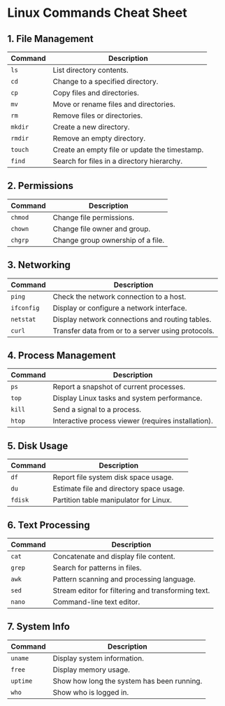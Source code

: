 
# Linux Commands Cheat Sheet

## 1. File Management
| Command      | Description                                      |
|--------------|--------------------------------------------------|
| `ls`        | List directory contents.                          |
| `cd`        | Change to a specified directory.                 |
| `cp`        | Copy files and directories.                       |
| `mv`        | Move or rename files and directories.            |
| `rm`        | Remove files or directories.                      |
| `mkdir`     | Create a new directory.                          |
| `rmdir`     | Remove an empty directory.                        |
| `touch`     | Create an empty file or update the timestamp.    |
| `find`      | Search for files in a directory hierarchy.       |

## 2. Permissions
| Command      | Description                                      |
|--------------|--------------------------------------------------|
| `chmod`     | Change file permissions.                          |
| `chown`     | Change file owner and group.                     |
| `chgrp`     | Change group ownership of a file.                |

## 3. Networking
| Command      | Description                                      |
|--------------|--------------------------------------------------|
| `ping`      | Check the network connection to a host.          |
| `ifconfig`  | Display or configure a network interface.        |
| `netstat`   | Display network connections and routing tables.  |
| `curl`      | Transfer data from or to a server using protocols.|

## 4. Process Management
| Command      | Description                                      |
|--------------|--------------------------------------------------|
| `ps`        | Report a snapshot of current processes.          |
| `top`       | Display Linux tasks and system performance.      |
| `kill`      | Send a signal to a process.                      |
| `htop`      | Interactive process viewer (requires installation).|

## 5. Disk Usage
| Command      | Description                                      |
|--------------|--------------------------------------------------|
| `df`        | Report file system disk space usage.             |
| `du`        | Estimate file and directory space usage.         |
| `fdisk`     | Partition table manipulator for Linux.           |

## 6. Text Processing
| Command      | Description                                      |
|--------------|--------------------------------------------------|
| `cat`       | Concatenate and display file content.            |
| `grep`      | Search for patterns in files.                    |
| `awk`       | Pattern scanning and processing language.         |
| `sed`       | Stream editor for filtering and transforming text.|
| `nano`      | Command-line text editor.                         |

## 7. System Info
| Command      | Description                                      |
|--------------|--------------------------------------------------|
| `uname`     | Display system information.                       |
| `free`      | Display memory usage.                            |
| `uptime`    | Show how long the system has been running.       |
| `who`       | Show who is logged in.                           |
